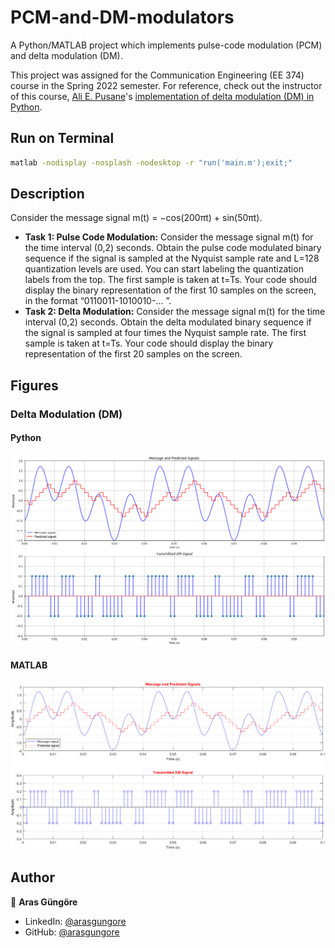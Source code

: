 # PCM-and-DM-modulators

A Python/MATLAB project which implements pulse-code modulation (PCM) and delta modulation (DM).

This project was assigned for the Communication Engineering (EE 374) course in the Spring 2022 semester. For reference, check out the instructor of this course, [Ali E. Pusane](https://github.com/pusane)'s [implementation of delta modulation (DM) in Python](https://github.com/pusane/DM_in_Python).



## Run on Terminal

```sh
matlab -nodisplay -nosplash -nodesktop -r "run('main.m');exit;"
```



## Description

Consider the message signal m(t) = −cos(200πt) + sin(50πt).

- **Task 1: Pulse Code Modulation:** Consider the message signal m(t) for the
    time interval (0,2) seconds. Obtain the pulse code modulated binary sequence if the signal is
    sampled at the Nyquist sample rate and L=128 quantization levels are used. You can start
    labeling the quantization labels from the top. The first sample is taken at t=Ts. Your code
    should display the binary representation of the first 10 samples on the screen, in the format
    “0110011-1010010-... ”.
- **Task 2: Delta Modulation:** Consider the message signal m(t) for the time interval
    (0,2) seconds. Obtain the delta modulated binary sequence if the signal is sampled at four
    times the Nyquist sample rate. The first sample is taken at t=Ts. Your code should display
    the binary representation of the first 20 samples on the screen.



## Figures

### Delta Modulation (DM)

#### Python

<p align="left">
  <img alt="Figure" src="https://raw.githubusercontent.com/arasgungore/PCM-and-DM-modulators/main/Figures/python_DM.jpg" width="800">
</p>

#### MATLAB

<p align="left">
  <img alt="Figure" src="https://raw.githubusercontent.com/arasgungore/PCM-and-DM-modulators/main/Figures/matlab_DM.jpg" width="800">
</p>



## Author

👤 **Aras Güngöre**

* LinkedIn: [@arasgungore](https://www.linkedin.com/in/arasgungore)
* GitHub: [@arasgungore](https://github.com/arasgungore)
